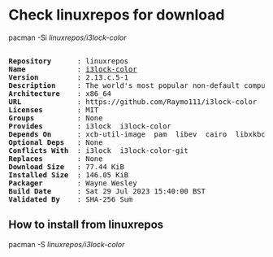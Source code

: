# Check linuxrepos for download

pacman -Si *linuxrepos/i3lock-color*

<div class="highlight"><pre class="highlight"><text>
<b>Repository</b>      : linuxrepos
<b>Name</b>            : <a href="../../x86_64/i3lock-color-2.13.c.5-1-x86_64.pkg.tar.zst">i3lock-color</a>
<b>Version</b>         : 2.13.c.5-1
<b>Description</b>     : The world's most popular non-default computer lockscreen.
<b>Architecture</b>    : x86_64
<b>URL</b>             : https://github.com/Raymo111/i3lock-color
<b>Licenses</b>        : MIT
<b>Groups</b>          : None
<b>Provides</b>        : i3lock  i3lock-color
<b>Depends On</b>      : xcb-util-image  pam  libev  cairo  libxkbcommon-x11  libjpeg-turbo  xcb-util-xrm  pkgconf
<b>Optional Deps</b>   : None
<b>Conflicts With</b>  : i3lock  i3lock-color-git
<b>Replaces</b>        : None
<b>Download Size</b>   : 77.44 KiB
<b>Installed Size</b>  : 146.05 KiB
<b>Packager</b>        : Wayne Wesley <wayne6324@gmail.com>
<b>Build Date</b>      : Sat 29 Jul 2023 15:40:00 BST
<b>Validated By</b>    : SHA-256 Sum
</text></pre></div>

## How to install from linuxrepos

pacman -S *linuxrepos/i3lock-color*
